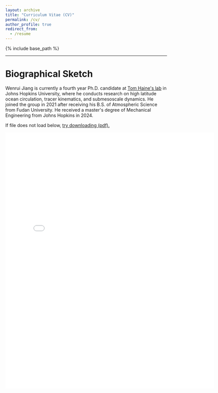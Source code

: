 ```yaml
---
layout: archive
title: "Curriculum Vitae (CV)"
permalink: /cv/
author_profile: true
redirect_from:
  - /resume
---
```


{% include base_path %}

---

# Biographical Sketch
Wenrui Jiang is currently a fourth year Ph.D. candidate at [Tom Haine's lab](https://sites.krieger.jhu.edu/haine/) in Johns Hopkins University, where he conducts research on high latitude ocean circulation, tracer kinematics, and submesoscale dynamics. He joined the group in 2021 after receiving his B.S. of Atmospheric Science from Fudan University.  He received a master's degree of Mechanical Engineering from Johns Hopkins in 2024. 



If file does not load below, <a href="{{ site.baseurl }}/files/WenruiJiang_CV-250506.pdf">try downloading (pdf).</a>

<embed src="{{ site.baseurl }}/files/WenruiJiang_CV-250506.pdf" width="650" height="800" type='application/pdf'>

